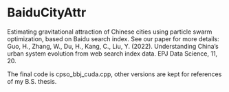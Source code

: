 # BaiduCityAttr

Estimating gravitational attraction of Chinese cities using particle swarm optimization, based on Baidu search index. 
See our paper for more details:
Guo, H., Zhang, W., Du, H., Kang, C., Liu, Y. (2022). Understanding China’s urban system evolution from web search index data. EPJ Data Science, 11, 20.

The final code is cpso_bbj_cuda.cpp, other versions are kept for references of my B.S. thesis.

